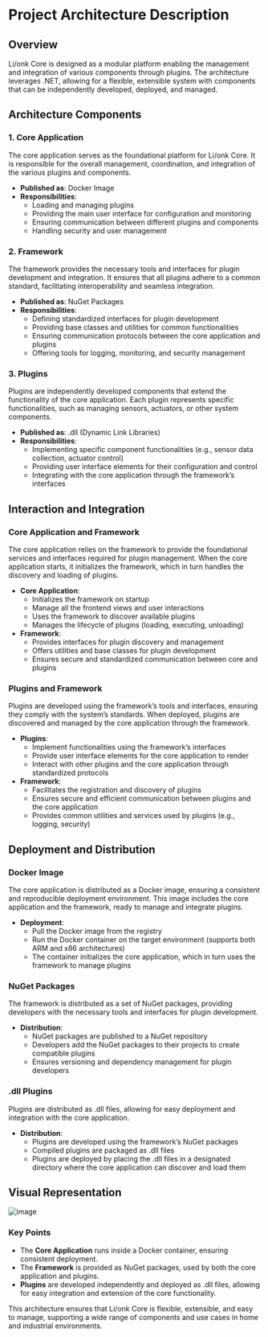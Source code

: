 # Project Architecture Description

## Overview

Li/onk Core is designed as a modular platform enabling the management and integration of various components through plugins. The architecture leverages .NET, allowing for a flexible, extensible system with components that can be independently developed, deployed, and managed.

## Architecture Components

### 1. Core Application

The core application serves as the foundational platform for Li/onk Core. It is responsible for the overall management, coordination, and integration of the various plugins and components.

- **Published as**: Docker Image
- **Responsibilities**:
  - Loading and managing plugins
  - Providing the main user interface for configuration and monitoring
  - Ensuring communication between different plugins and components
  - Handling security and user management

### 2. Framework

The framework provides the necessary tools and interfaces for plugin development and integration. It ensures that all plugins adhere to a common standard, facilitating interoperability and seamless integration.

- **Published as**: NuGet Packages
- **Responsibilities**:
  - Defining standardized interfaces for plugin development
  - Providing base classes and utilities for common functionalities
  - Ensuring communication protocols between the core application and plugins
  - Offering tools for logging, monitoring, and security management

### 3. Plugins

Plugins are independently developed components that extend the functionality of the core application. Each plugin represents specific functionalities, such as managing sensors, actuators, or other system components.

- **Published as**: .dll (Dynamic Link Libraries)
- **Responsibilities**:
  - Implementing specific component functionalities (e.g., sensor data collection, actuator control)
  - Providing user interface elements for their configuration and control
  - Integrating with the core application through the framework’s interfaces

## Interaction and Integration

### Core Application and Framework

The core application relies on the framework to provide the foundational services and interfaces required for plugin management. When the core application starts, it initializes the framework, which in turn handles the discovery and loading of plugins.

- **Core Application**:
  - Initializes the framework on startup
  - Manage all the frontend views and user interactions
  - Uses the framework to discover available plugins
  - Manages the lifecycle of plugins (loading, executing, unloading)
- **Framework**:
  - Provides interfaces for plugin discovery and management
  - Offers utilities and base classes for plugin development
  - Ensures secure and standardized communication between core and plugins

### Plugins and Framework

Plugins are developed using the framework’s tools and interfaces, ensuring they comply with the system’s standards. When deployed, plugins are discovered and managed by the core application through the framework.

- **Plugins**:
  - Implement functionalities using the framework’s interfaces
  - Provide user interface elements for the core application to render
  - Interact with other plugins and the core application through standardized protocols
- **Framework**:
  - Facilitates the registration and discovery of plugins
  - Ensures secure and efficient communication between plugins and the core application
  - Provides common utilities and services used by plugins (e.g., logging, security)

## Deployment and Distribution

### Docker Image

The core application is distributed as a Docker image, ensuring a consistent and reproducible deployment environment. This image includes the core application and the framework, ready to manage and integrate plugins.

- **Deployment**:
  - Pull the Docker image from the registry
  - Run the Docker container on the target environment (supports both ARM and x86 architectures)
  - The container initializes the core application, which in turn uses the framework to manage plugins

### NuGet Packages

The framework is distributed as a set of NuGet packages, providing developers with the necessary tools and interfaces for plugin development.

- **Distribution**:
  - NuGet packages are published to a NuGet repository
  - Developers add the NuGet packages to their projects to create compatible plugins
  - Ensures versioning and dependency management for plugin developers

### .dll Plugins

Plugins are distributed as .dll files, allowing for easy deployment and integration with the core application.

- **Distribution**:
  - Plugins are developed using the framework’s NuGet packages
  - Compiled plugins are packaged as .dll files
  - Plugins are deployed by placing the .dll files in a designated directory where the core application can discover and load them

## Visual Representation

![image](https://github.com/user-attachments/assets/7cab9c9f-601b-47c3-99a2-b5de82d67b8e)

### Key Points

- The **Core Application** runs inside a Docker container, ensuring consistent deployment.
- The **Framework** is provided as NuGet packages, used by both the core application and plugins.
- **Plugins** are developed independently and deployed as .dll files, allowing for easy integration and extension of the core functionality.

This architecture ensures that Li/onk Core is flexible, extensible, and easy to manage, supporting a wide range of components and use cases in home and industrial environments.
